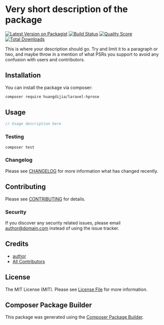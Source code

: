 # Very short description of the package

[![Latest Version on Packagist](https://img.shields.io/packagist/v/huangdijia/laravel-hprose.svg?style=flat-square)](https://packagist.org/packages/huangdijia/laravel-hprose)
[![Build Status](https://img.shields.io/travis/huangdijia/laravel-hprose/master.svg?style=flat-square)](https://travis-ci.org/huangdijia/laravel-hprose)
[![Quality Score](https://img.shields.io/scrutinizer/g/huangdijia/laravel-hprose.svg?style=flat-square)](https://scrutinizer-ci.com/g/huangdijia/laravel-hprose)
[![Total Downloads](https://img.shields.io/packagist/dt/huangdijia/laravel-hprose.svg?style=flat-square)](https://packagist.org/packages/huangdijia/laravel-hprose)

This is where your description should go. Try and limit it to a paragraph or two, and maybe throw in a mention of what PSRs you support to avoid any confusion with users and contributors.

## Installation

You can install the package via composer:

```bash
composer require huangdijia/laravel-hprose
```

## Usage

``` php
// Usage description here
```

### Testing

``` bash
composer test
```

### Changelog

Please see [CHANGELOG](CHANGELOG.md) for more information what has changed recently.

## Contributing

Please see [CONTRIBUTING](CONTRIBUTING.md) for details.

### Security

If you discover any security related issues, please email author@domain.com instead of using the issue tracker.

## Credits

- [author](https://github.com/huangdijia)
- [All Contributors](../../contributors)

## License

The MIT License (MIT). Please see [License File](LICENSE.md) for more information.

## Composer Package Builder

This package was generated using the [Composer Package Builder](https://github.com/huangdijia/composer-package-builder).